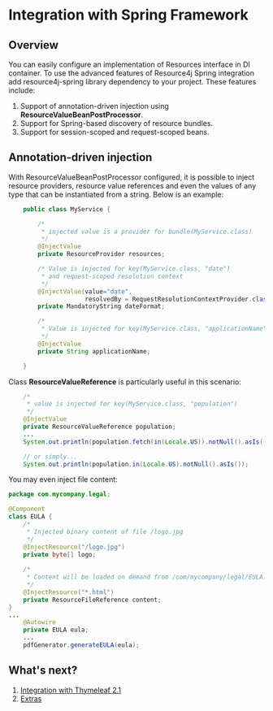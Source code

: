 Integration with Spring Framework
=================================

Overview
--------------------
You can easily configure an implementation of Resources interface in DI container.
To use the advanced features of Resource4j Spring integration add
resource4j-spring library dependency to your project. These features include:

1. Support of annotation-driven injection using **ResourceValueBeanPostProcessor**.
2. Support for Spring-based discovery of resource bundles.
3. Support for session-scoped and request-scoped beans.

Annotation-driven injection
---------------------------
With ResourceValueBeanPostProcessor configured, it is possible to inject resource providers,
resource value references and even the values of any type that can be instantiated from a string.
Below is an example:

```Java
	public class MyService {

		/*
		 * injected value is a provider for bundle(MyService.class)
		 */
		@InjectValue
		private ResourceProvider resources;

		/* Value is injected for key(MyService.class, "date") 
		 * and request-scoped resolution context 
		 */
		@InjectValue(value="date", 
		             resolvedBy = RequestResolutionContextProvider.class)
		private MandatoryString dateFormat; 

		/* 
		 * Value is injected for key(MyService.class, "applicationName")
		 */
		@InjectValue
		private String applicationName;

	} 
```

Class **ResourceValueReference** is particularly useful in this scenario:

```Java		
	/* 
	 * value is injected for key(MyService.class, "population") 
	 */
	@InjectValue
	private ResourceValueReference population;
	...	
	System.out.println(population.fetch(in(Locale.US)).notNull().asIs());

	// or simply...
	System.out.println(population.in(Locale.US).notNull().asIs());
```

You may even inject file content:

```Java
package com.mycompany.legal;

@Component
class EULA {
    /* 
     * Injected binary content of file /logo.jpg
     */
    @InjectResource("/logo.jpg")
    private byte[] logo;
	
	/* 
     * Content will be loaded on demand from /com/mycompany/legal/EULA.html
     */
    @InjectResource("*.html")
    private ResourceFileReference content;
}
...
    @Autowire
    private EULA eula;
    ...
    pdfGenerator.generateEULA(eula);
```


What's next?
----------
1. [Integration with Thymeleaf 2.1](docs/ThymeleafIntegration.md)
2. [Extras](docs/Extras.md)